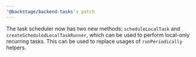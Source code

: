 ```yaml
---
'@backstage/backend-tasks': patch
---
```


The task scheduler now has two new methods: `scheduleLocalTask` and `createScheduledLocalTaskRunner`, which can be used to perform local-only recurring tasks. This can be used to replace usages of `runPeriodically` helpers.
